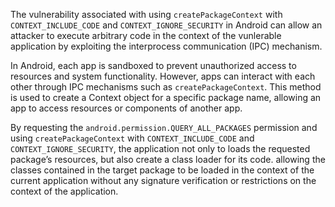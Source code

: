 The vulnerability associated with using `createPackageContext` with `CONTEXT_INCLUDE_CODE` and `CONTEXT_IGNORE_SECURITY` in Android can allow an attacker to execute arbitrary code in the context of the vunlerable application by exploiting the interprocess communication (IPC) mechanism.

In Android, each app is sandboxed to prevent unauthorized access to resources and system functionality. However, apps can interact with each other through IPC mechanisms such as `createPackageContext`. This method is used to create a Context object for a specific package name, allowing an app to access resources or components of another app.

By requesting the `android.permission.QUERY_ALL_PACKAGES` permission and using `createPackageContext` with `CONTEXT_INCLUDE_CODE` and `CONTEXT_IGNORE_SECURITY`, the application not only to loads the requested package’s resources, but also create a class loader for its code. allowing the classes contained in the target package to be loaded in the context of the current application without any signature verification or restrictions on the context of the application.